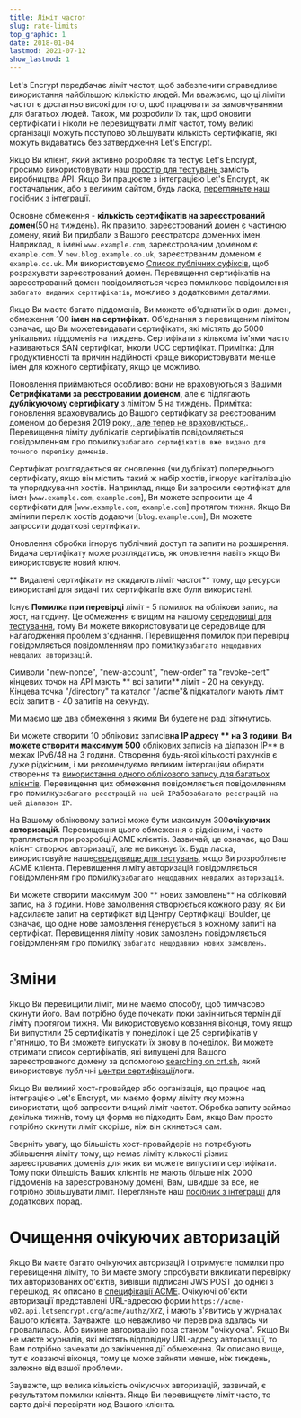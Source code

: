 ```yaml
---
title: Ліміт частот
slug: rate-limits
top_graphic: 1
date: 2018-01-04
lastmod: 2021-07-12
show_lastmod: 1
---
```



Let's Encrypt передбачає ліміт частот, щоб забезпечити справедливе використання найбільшою кількістю людей. Ми вважаємо, що ці ліміти частот є достатньо високі для того, щоб працювати за замовчуванням для багатьох людей. Також, ми розробили їх так, щоб оновити сертифікати і ніколи не перевищувати ліміт частот, тому великі організації можуть поступово збільшувати кількість сертифікатів, які можуть видаватись без затвердження Let's Encrypt.

Якщо Ви клієнт, який активно розробляє та тестує Let's Encrypt, просимо використовувати наш [ простір для тестувань ](/docs/staging-environment)замість виробництва API. Якщо Ви працюєте з інтеграцією Let's Encrypt, як постачальник, або з великим сайтом, будь ласка, [ перегляньте наш посібник з інтеграції](/docs/integration-guide).

Основне обмеження - <a id="certificates-per-registered-domain"></a>**кількість сертифікатів на зареєстрований домен**(50 на тиждень). Як правило, зареєстрований домен є частиною домену, який Ви придбали з Вашого реєстратора доменних імен. Наприклад, в імені `www.example.com`, зареєстрованим доменом є `example.com`. У `new.blog.example.co.uk`, зареєстрваним доменом є `example.co.uk`. Ми використовуємо [Список публічних суфіксів](https://publicsuffix.org), щоб розрахувати зареєстрований домен. Перевищення сертифікатів на зареєстрований домен повідомляється через помилкове повідомлення `забагато виданих серттифікатів`, можливо з додатковими деталями.

Якщо Ви маєте багато піддоменів, Ви можете об'єднати їх в один домен, обмеження 100 <a id="names-per-certificate"></a>**імен на сертифікат**. Об'єднання з перевищеним лімітом означає, що Ви можетевидавати сертифікати, які містять до 5000 унікальних піддоменів на тиждень. Сертифікати з кількома ім'ями часто називаються SAN сертифікат, інколи UCC сертифікат. Примітка: Для продуктивності та причин надійності краще використовувати менше імен для кожного сертифікату, якщо це можливо.

Поновлення приймаються особливо: вони не враховуються з Вашими **Сетрифікатами за реєстрованим доменом**, але є підлягають **дублікуючому сертифікату** з лімітом 5 на тиждень. Примітка: поновлення враховувались до Вашого сертифікату за реєстрованим доменом до березня 2019 року,[, але тепер не враховуються.](https://community.letsencrypt.org/t/rate-limits-fixing-certs-per-name-rate-limit-order-of-operations-gotcha/88189). Перевищення ліміту дублікатів сертифікатів повідомляється повідомленням про помилку`забагато сертифікатів вже видано для точного переліку доменів`.

Сертифікат розглядається як оновлення (чи дублікат) попереднього сертифікату, якщо він містить такий ж набір хостів, ігнорує капіталізацію та упорядкування хостів.  Наприклад, якщо Ви запросили сертифікат для імен [`www.example.com`, `example.com`], Ви можете запросити ще 4 сертифікати для [`www.example.com`, `example.com`] протягом тижня. Якщо Ви змінили перелік хостів додаючи [`blog.example.com`], Ви можете запросити додаткові сертифікати.

Оновлення обробки ігнорує публічний доступ та запити на розширення. Видача сертифікату може розглядатись, як оновлення навіть якщо Ви використовуєте новий ключ.

** Видалені сертифікати не скидають ліміт частот** тому, що ресурси використані для видачі тих сертифікатів вже були використані.

Існує <a id="failed-validations"></a>**Помилка при перевірці** ліміт - 5 помилок на облікови запис, на хост, на годину. Це обмеження є вищим на нашому [середовищі для тестування](/docs/staging-environment), тому Ви можете використовувати це середовище для налагодження проблем з'єднання. Перевищення помилок при перевірці повідомляється повідомленням про помилку`забагато нещодавних невдалих авторизацій`.

Символи "new-nonce", "new-account", "new-order" та "revoke-cert" кінцевих точок на API мають <a
id="overall-requests"></a>** всі запити** ліміт - 20 на секунду. Кінцева точка "/directory" та каталог "/acme"& підкаталоги мають ліміт всіх запитів - 40 запитів на секунду.

Ми маємо ще два обмеження з якими Ви будете не раді зіткнутись.

Ви можете створити 10 облікових записів<a id="accounts-per-ip-address"></a>**на IP адресу ** на 3 години. Ви можете створити максимум 500** облікових записів на діапазон IP** в межах IPv6/48 на 3 години. Створення будь-якої кількості рахунків є дуже рідкісним, і ми рекомендуємо великим інтергаціям обирати створення та [використання одного облікового запису для багатьох клієнтів](/docs/integration-guide). Перевищення цих обмеження повідомляється повідомленням про помилку`забагато реєстрацій на цей IP`або`забагато реєстрацій на цей діапазон IP`.

На Вашому обліковому записі може бути максимум 300<a id="pending-authorizations"></a>**очікуючих авторизацій**. Перевищення цього обмеження є рідкісним, і часто трапляється при розробці ACME клієнтів. Зазвичай, це означає, що Ваш клієнт створює авторизації, але не виконує їх. Будь ласка, використовуйте наше[середовище для тестувань](/docs/staging-environment), якщо Ви розробляєте ACME клієнта. Перевищення ліміту авторизацій повідомляється повідомленням про помилку`забагато нещодавних невдалих авторизацій`.

Ви можете створити максимум 300 <a
id="new-orders"></a>** нових замовлень** на обліковий запис, на 3 години. Нове замолвення створюється кожного разу, як Ви надсилаєте запит на сертифікат від Центру Сертифікації Boulder, це означає, що одне нове замовлення генерується в кожному запиті на сертифікат. Перевищення ліміту нових замовлень повідомляється повідомленням про помилку `забагато нещодавних нових замовлень`.

# <a id="overrides"></a>Зміни

Якщо Ви перевищили ліміт, ми не маємо способу, щоб тимчасово скинути його. Вам потрібно буде почекати поки закінчиться термін дії ліміту протягом тижня. Ми використовуємо ковзання віконця, тому якщо Ви випустили 25 сертифікатів у понеділок і ще 25 сертифікатів у п'ятницю, то Ви зможете випускати їх знову в понеділок. Ви можете отримати список сертифікатів, які випущені для Вашого зареєстрованого домену за допомогою [searching on crt.sh](https://crt.sh), який використовує публічні [центри сертифікації](https://www.certificate-transparency.org)логи.

Якщо Ви великий хост-провайдер або організація, що працює над інтеграцією Let's Encrypt, ми маємо форму ліміту [](https://isrg.formstack.com/forms/rate_limit_adjustment_request) яку можна використати, щоб запросити вищий ліміт частот. Обробка запиту займає декілька тижнів, тому ця форма не підходить Вам, якщо Вам просто потрібно скинути ліміт скоріше, ніж він скинеться сам.

Зверніть увагу, що більшість хост-провайдерів не потребують збільшення ліміту тому, що немає ліміту кількості різних зареєстрованих доменів для яких ви можете випустити сертифікати. Тому поки більшість Ваших клієнтів не мають більше ніж 2000 піддоменів на зареєстрованому домені, Вам, швидше за все, не потрібно збільшувати ліміт. Перегляньте наш [посібник з інтеграції](/docs/integration-guide) для додаткових порад.

# <a id="clearing-pending"></a>Очищення очікуючих авторизацій

Якщо Ви маєте багато очікуючих авторизацій і отримуєте помилки про перевищення ліміту, то Ви маєте змогу спробувати викликати перевірку тих авторизованих об'єктів, вивівши підписані JWS POST до однієї з перешкод, як описано в [специфікації ACME](https://tools.ietf.org/html/rfc8555#section-7.5.1). Очікуючі об'єкти авторизації представлені URL-адресою форми `https://acme-v02.api.letsencrypt.org/acme/authz/XYZ`, і мають з'явитись у журналах Вашого клієнта. Зауважте. що неважливо чи перевірка вдалась чи провалилась. Або викине авторизацію поза станом "очікуюча". Якщо Ви не маєте журналів, які містять відповідну URL-адресу авторизації, то Вам потрібно зачекати до закінчення дії обмеження. Як описано вище, тут є ковзаючі віконця, тому це може зайняти менше, ніж тиждень, залежно від вашої проблеми.

Зауважте, що велика кількість очікуючих авторизацій, зазвичай, є результатом помилки клієнта. Якщо Ви перевищуєте ліміт часто, то варто двічі перевіряти код Вашого клієнта.

